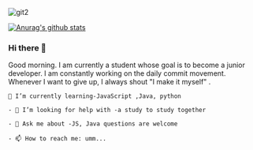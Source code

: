 ![git2](https://user-images.githubusercontent.com/62824389/103917213-b02e7400-5150-11eb-9d81-abd730c8e5e6.jpg)

[![Anurag's github stats](https://github-readme-stats.vercel.app/apirlwi440=anuraghazra)](https://github.com/anuraghazra/github-readme-stats)


### Hi there 👋
 
Good morning. I am currently a student whose goal is to become a junior developer.
I am constantly working on the daily commit movement. 
Whenever I want to give up, I always shout "I make it myself" .
```
🌱 I’m currently learning-JavaScript ,Java, python
`````
````
- 🤔 I’m looking for help with -a study to study together
````
```
- 💬 Ask me about -JS, Java questions are welcome
```
````
- 📫 How to reach me: umm...
``````
